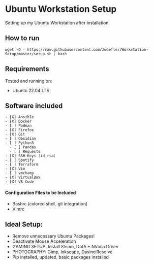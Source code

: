 # Ubuntu Workstation Setup
Setting up my Ubuntu Workstation after installation

## How to run
`wget -O - https://raw.githubusercontent.com/zwoefler/Workstation-Setup/master/setup.sh | bash`

## Requirements
Tested and running on:
- Ubuntu 22.04 LTS

## Software included
    - [X] Ansible
    - [X] Docker
    - [ ] Podman
    - [X] Firefox
    - [X] Git
    - [ ] Obsidian
    - [ ] Python3
      - [ ] Pandas
      - [ ] Requests
    - [X] SSH-Keys (id_rsa)
    - [ ] Spotify
    - [ ] Terraform
    - [X] Vim
    - [ ] vmchamp
    - [X] VirtualBox
    - [X] VS Code

#### Configuration Files to be Included
- Bashrc (colored shell, git integration)
- Vimrc

## Ideal Setup:
- Remove unnecessary Ubuntu Packages!
- Deactivate Mouse Acceleration
- GAMING SETUP: Install Steam, DotA + NVidia Driver
- PHOTOGRAPHY: Gimp, Inkscape, DavinciResolve
- Pip installed, updated, basic packages installed

